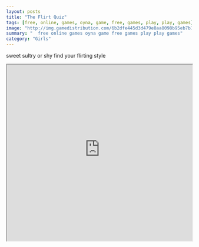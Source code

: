 ```yaml
---
layout: posts
title: "The Flirt Quiz"
tags: [free, online, games, oyna, game, free, games, play, play, games]
image: "http://img.gamedistribution.com/6b2dfe445d3d479e8aa8098b95eb7b17.jpg"
summary: "  free online games oyna game free games play play games"
category: "Girls"
---
```


sweet sultry or shy find your flirting style

<iframe width="100%" height="480px;" src="http://flash.gamedistribution.com?game=6b2dfe445d3d479e8aa8098b95eb7b17"></iframe>
